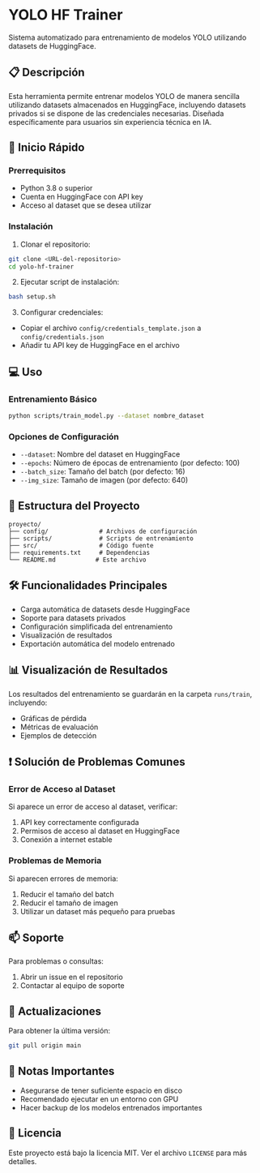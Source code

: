 # YOLO HF Trainer

Sistema automatizado para entrenamiento de modelos YOLO utilizando datasets de HuggingFace.

## 📋 Descripción
Esta herramienta permite entrenar modelos YOLO de manera sencilla utilizando datasets almacenados en HuggingFace, incluyendo datasets privados si se dispone de las credenciales necesarias. Diseñada específicamente para usuarios sin experiencia técnica en IA.

## 🚀 Inicio Rápido

### Prerrequisitos
- Python 3.8 o superior
- Cuenta en HuggingFace con API key
- Acceso al dataset que se desea utilizar

### Instalación

1. Clonar el repositorio:
```bash
git clone <URL-del-repositorio>
cd yolo-hf-trainer
```

2. Ejecutar script de instalación:
```bash
bash setup.sh
```

3. Configurar credenciales:
- Copiar el archivo `config/credentials_template.json` a `config/credentials.json`
- Añadir tu API key de HuggingFace en el archivo

## 💻 Uso

### Entrenamiento Básico
```bash
python scripts/train_model.py --dataset nombre_dataset
```

### Opciones de Configuración
- `--dataset`: Nombre del dataset en HuggingFace
- `--epochs`: Número de épocas de entrenamiento (por defecto: 100)
- `--batch_size`: Tamaño del batch (por defecto: 16)
- `--img_size`: Tamaño de imagen (por defecto: 640)

## 📁 Estructura del Proyecto
```
proyecto/
├── config/              # Archivos de configuración
├── scripts/             # Scripts de entrenamiento
├── src/                 # Código fuente
├── requirements.txt     # Dependencias
└── README.md           # Este archivo
```

## 🛠️ Funcionalidades Principales
- Carga automática de datasets desde HuggingFace
- Soporte para datasets privados
- Configuración simplificada del entrenamiento
- Visualización de resultados
- Exportación automática del modelo entrenado

## 📊 Visualización de Resultados
Los resultados del entrenamiento se guardarán en la carpeta `runs/train`, incluyendo:
- Gráficas de pérdida
- Métricas de evaluación
- Ejemplos de detección

## ❗ Solución de Problemas Comunes

### Error de Acceso al Dataset
Si aparece un error de acceso al dataset, verificar:
1. API key correctamente configurada
2. Permisos de acceso al dataset en HuggingFace
3. Conexión a internet estable

### Problemas de Memoria
Si aparecen errores de memoria:
1. Reducir el tamaño del batch
2. Reducir el tamaño de imagen
3. Utilizar un dataset más pequeño para pruebas

## 📫 Soporte
Para problemas o consultas:
1. Abrir un issue en el repositorio
2. Contactar al equipo de soporte

## 🔄 Actualizaciones
Para obtener la última versión:
```bash
git pull origin main
```

## 📝 Notas Importantes
- Asegurarse de tener suficiente espacio en disco
- Recomendado ejecutar en un entorno con GPU
- Hacer backup de los modelos entrenados importantes

## 📜 Licencia
Este proyecto está bajo la licencia MIT. Ver el archivo `LICENSE` para más detalles.
